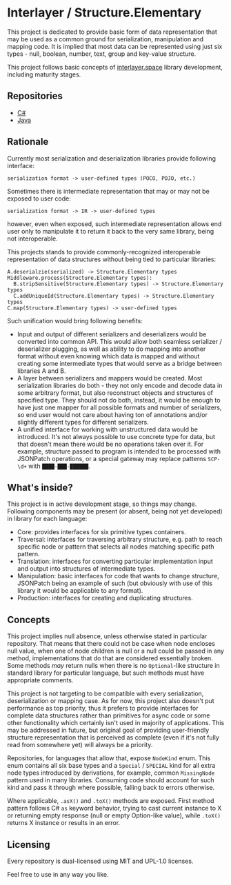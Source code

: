 # Interlayer / Structure.Elementary

This project is dedicated to provide basic form of data representation
that may be used as a common ground for serialization, manipulation and 
mapping code. It is implied that most data can be represented using just
six types - null, boolean, number, text, group and key-value structure.

This project follows basic concepts of
[interlayer.space](https://interlayer-space.github.io) library 
development, including maturity stages.

## Repositories

- [C#](https://github.com/interlayer-space/structure.elementary-cs)
- [Java](https://github.com/interlayer-space/structure.elementary-java)

## Rationale

Currently most serialization and deserialization libraries provide 
following interface:

```
serialization format -> user-defined types (POCO, POJO, etc.) 
```

Sometimes there is intermediate representation that may or may not be 
exposed to user code:

```
serialization format -> IR -> user-defined types
```

however, even when exposed, such intermediate representation allows end
user only to manipulate it to return it back to the very same library,
being not interoperable.

This projects stands to provide commonly-recognized interoperable 
representation of data structures without being tied to particular 
libraries:

```
A.deserialzie(serialized) -> Structure.Elementary types
Middleware.process(Structure.Elementary types):
  B.stripSensitive(Structure.Elementary types) -> Structure.Elementary types
  C.addUniqueId(Structure.Elementary types) -> Structure.Elementary types
C.map(Structure.Elementary types) -> user-defined types
```

Such unification would bring following benefits: 

- Input and output of different serializers and deserializers would be 
  converted into common API. This would allow both seamless 
  serializer / deserializer plugging, as well as ability to do mapping
  into another format without even knowing which data is mapped and 
  without creating some intermediate types that would serve as a bridge
  between libraries A and B.
- A layer between serializers and mappers would be created. Most 
  serialization libraries do both - they not only encode and decode data 
  in some arbitrary format, but also reconstruct objects and structures 
  of specified type. They should not do both, instead, it would be 
  enough to have just one mapper for all possible formats and number of 
  serializers, so end user would not care about having ton of 
  annotations and/or slightly different types for different serializers.
- A unified interface for working with unstructured data would be 
  introduced. It's not always possible to use concrete type for data, 
  but that doesn't mean there would be no operations taken over it. For 
  example, structure passed to program is intended to be processed with 
  JSONPatch operations, or a special gateway may replace patterns 
  `SCP-\d+` with `████-███-██████`.

## What's inside?

This project is in active development stage, so things may change.
Following components may be present (or absent, being not yet developed)
in library for each language:

- Core: provides interfaces for six primitive types containers.
- Traversal: interfaces for traversing arbitrary structure, e.g. path
  to reach specific node or pattern that selects all nodes matching 
  specific path pattern.
- Translation: interfaces for converting particular implementation input
  and output into structures of intermediate types.
- Manipulation: basic interfaces for code that wants to change 
  structure, JSONPatch being an example of such (but obviously with use
  of this library it would be applicable to any format).
- Production: interfaces for creating and duplicating structures.

## Concepts

This project implies null absence, unless otherwise stated in particular
repository. That means that there could not be case when node encloses
null value, when one of node children is null or a null could be passed
in any method, implementations that do that are considered essentially
broken. Some methods _may_ return nulls when there is no `Optional`-like
structure in standard library for particular language, but such methods
must have appropriate comments.

This project is not targeting to be compatible with every serialization,
deserialization or mapping case. As for now, this project also doesn't
put performance as top priority, thus it prefers to provide interfaces
for complete data structures rather than primitives for async code or
some other functionality which certainly isn't used in majority of
applications. This may be addressed in future, but original goal of
providing user-friendly structure representation that is perceived as
complete (even if it's not fully read from somewhere yet) will always be
a priority.

Repositories, for languages that allow that, expose `NodeKind` enum.
This enum contains all six base types and a `Special` / `SPECIAL` kind
for all extra node types introduced by derivations, for example, common
`MissingNode` pattern used in many libraries. Consuming code should
account for such kind and pass it through where possible, falling back
to errors otherwise.

Where applicable, `.asX()` and `.toX()` methods are exposed. First 
method pattern follows C# `as` keyword behavior, trying to cast current
instance to X or returning empty response (null or empty Option-like 
value), while `.toX()` returns X instance or results in an error.

## Licensing

Every repository is dual-licensed using MIT and UPL-1.0 licenses.

Feel free to use in any way you like.
